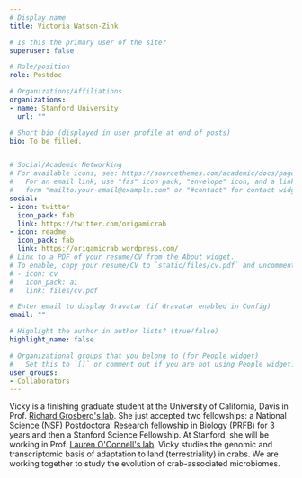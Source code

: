 ```yaml
---
# Display name
title: Victoria Watson-Zink

# Is this the primary user of the site?
superuser: false

# Role/position
role: Postdoc

# Organizations/Affiliations
organizations:
- name: Stanford University
  url: ""

# Short bio (displayed in user profile at end of posts)
bio: To be filled.


# Social/Academic Networking
# For available icons, see: https://sourcethemes.com/academic/docs/page-builder/#icons
#   For an email link, use "fas" icon pack, "envelope" icon, and a link in the
#   form "mailto:your-email@example.com" or "#contact" for contact widget.
social:
- icon: twitter
  icon_pack: fab
  link: https://twitter.com/origamicrab
- icon: readme
  icon_pack: fab
  link: https://origamicrab.wordpress.com/
# Link to a PDF of your resume/CV from the About widget.
# To enable, copy your resume/CV to `static/files/cv.pdf` and uncomment the lines below.
# - icon: cv
#   icon_pack: ai
#   link: files/cv.pdf

# Enter email to display Gravatar (if Gravatar enabled in Config)
email: ""

# Highlight the author in author lists? (true/false)
highlight_name: false

# Organizational groups that you belong to (for People widget)
#   Set this to `[]` or comment out if you are not using People widget.
user_groups:
- Collaborators
---
```


Vicky is a finishing graduate student at the University of California, Davis in Prof. [Richard Grosberg's lab](https://biology.ucdavis.edu/people/richard-grosberg). She just accepted two fellowships: a National Science (NSF) Postdoctoral Research fellowship in Biology (PRFB) for 3 years and then a Stanford Science Fellowship. At Stanford, she will be working in Prof. [Lauren O'Connell's lab](https://oconnell.stanford.edu/). Vicky studies the genomic and transcriptomic basis of adaptation to land (terrestriality) in crabs. We are working together to study the evolution of crab-associated microbiomes.
